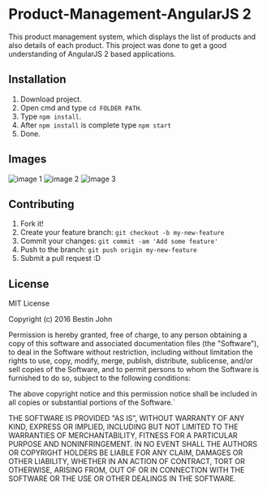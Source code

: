 # Product-Management-AngularJS 2
This product management system, which displays the list of products and also details of each product. This project was done to get
a good understanding of AngularJS 2 based applications.

## Installation
1. Download project.
2. Open cmd and type `cd FOLDER PATH`.
3. Type `npm install`.
4. After `npm install` is complete type `npm start`
4. Done.

## Images
![image 1](https://cloud.githubusercontent.com/assets/8532166/20865916/ee70f92e-ba44-11e6-887c-f49dffcdff44.JPG)
![image 2](https://cloud.githubusercontent.com/assets/8532166/20865924/30a1f26c-ba45-11e6-9c50-bf1e8d285289.JPG)
![image 3](https://cloud.githubusercontent.com/assets/8532166/20865925/31580aac-ba45-11e6-8211-901a0bba02ec.JPG)

## Contributing
1. Fork it!
2. Create your feature branch: `git checkout -b my-new-feature`
3. Commit your changes: `git commit -am 'Add some feature'`
4. Push to the branch: `git push origin my-new-feature`
5. Submit a pull request :D

## License
MIT License

Copyright (c) 2016 Bestin John

Permission is hereby granted, free of charge, to any person obtaining a copy
of this software and associated documentation files (the "Software"), to deal
in the Software without restriction, including without limitation the rights
to use, copy, modify, merge, publish, distribute, sublicense, and/or sell
copies of the Software, and to permit persons to whom the Software is
furnished to do so, subject to the following conditions:

The above copyright notice and this permission notice shall be included in all
copies or substantial portions of the Software.`

THE SOFTWARE IS PROVIDED "AS IS", WITHOUT WARRANTY OF ANY KIND, EXPRESS OR
IMPLIED, INCLUDING BUT NOT LIMITED TO THE WARRANTIES OF MERCHANTABILITY,
FITNESS FOR A PARTICULAR PURPOSE AND NONINFRINGEMENT. IN NO EVENT SHALL THE
AUTHORS OR COPYRIGHT HOLDERS BE LIABLE FOR ANY CLAIM, DAMAGES OR OTHER
LIABILITY, WHETHER IN AN ACTION OF CONTRACT, TORT OR OTHERWISE, ARISING FROM,
OUT OF OR IN CONNECTION WITH THE SOFTWARE OR THE USE OR OTHER DEALINGS IN THE
SOFTWARE.
